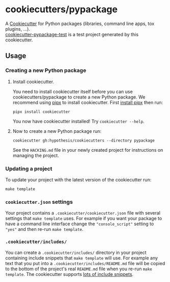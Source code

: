 cookiecutters/pypackage
=======================

A [Cookiecutter](https://cookiecutter.readthedocs.io/en/stable/) for Python
packages (libraries, command line apps, tox plugins, ...).  
[cookiecutter-pypackage-test](https://github.com/hypothesis/cookiecutter-pypackage-test)
is a test project generated by this cookiecutter.

Usage
-----

### Creating a new Python package

1. Install cookiecutter.

   You need to install cookiecutter itself before you can use
   cookiecutters/pypackage to create a new Python package. We recommend using
   [pipx](https://pypa.github.io/pipx/) to install cookiecutter.
   First [install pipx](https://pypa.github.io/pipx/#install-pipx) then run:

   ```terminal
   pipx install cookiecutter
   ```

   You now have cookiecutter installed! Try `cookiecutter --help`.

2. Now to create a new Python package run:

   ```terminal
   cookiecutter gh:hypothesis/cookiecutters --directory pypackage
   ```

   See the `HACKING.md` file in your newly created project for instructions on
   managing the project.

### Updating a project

To update your project with the latest version of the cookiecutter run:

```terminal
make template
```

### `cookiecutter.json` settings

Your project contains a `.cookiecutter/cookiecutter.json` file with several
settings that `make template` uses. For example if you want your package to
have a command line interface change the `"console_script"` setting to `"yes"`
and then re-run `make template`.

### `.cookiecutter/includes/`

You can create a `.cookiecutter/includes/` directory in your project containing
include snippets that `make template` will use. For example any text that you
put into a `.cookiecutter/includes/README.md` file will be copied to the bottom
of the project's real `README.md` file when you re-run `make template`.
The cookiecutter supports [lots of include snippets](https://github.com/hypothesis/cookiecutters/search?q=include%28&type=code).
